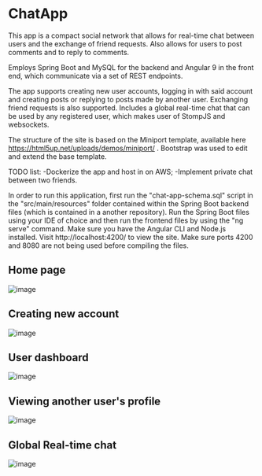 # ChatApp

This app is a compact social network that allows for real-time chat between users and the exchange of friend requests. Also allows for users to post comments and to reply to comments. 

Employs Spring Boot and MySQL for the backend and Angular 9 in the front end, which communicate via a set of REST endpoints. 

The app supports creating new user accounts, logging in with said account and creating posts or replying to posts made by another user. Exchanging friend requests is also supported. Includes a global real-time chat that can be used by any registered user, which makes user of StompJS and websockets.

The structure of the site is based on the Miniport template, available here https://html5up.net/uploads/demos/miniport/ . Bootstrap was used to edit and extend the base template.

TODO list:
-Dockerize the app and host in on AWS;
-Implement private chat between two friends.


In order to run this application, first run the "chat-app-schema.sql" script in the "src/main/resources" folder contained within the Spring Boot backend files (which is contained in a another repository). 
Run the Spring Boot files using your IDE of choice and then run the frontend files by using the "ng serve" command. Make sure you have the Angular CLI and Node.js installed. Visit http://localhost:4200/ to view the site.
Make sure ports 4200 and 8080 are not being used before compiling the files.

## Home page

![image](https://user-images.githubusercontent.com/61985975/84664069-e6d34180-af15-11ea-8371-b062821efddf.png)

## Creating new account

![image](https://user-images.githubusercontent.com/61985975/84664302-3dd91680-af16-11ea-93b2-8cf2f6f75a87.png)


## User dashboard

![image](https://user-images.githubusercontent.com/61985975/84665546-dc19ac00-af17-11ea-85d7-2ef2562681b3.png)


## Viewing another user's profile

![image](https://user-images.githubusercontent.com/61985975/84665632-f6538a00-af17-11ea-9854-624f4d86b3f3.png)


## Global Real-time chat


![image](https://user-images.githubusercontent.com/61985975/84665909-4e8a8c00-af18-11ea-8d13-c5f1f4b71368.png)
